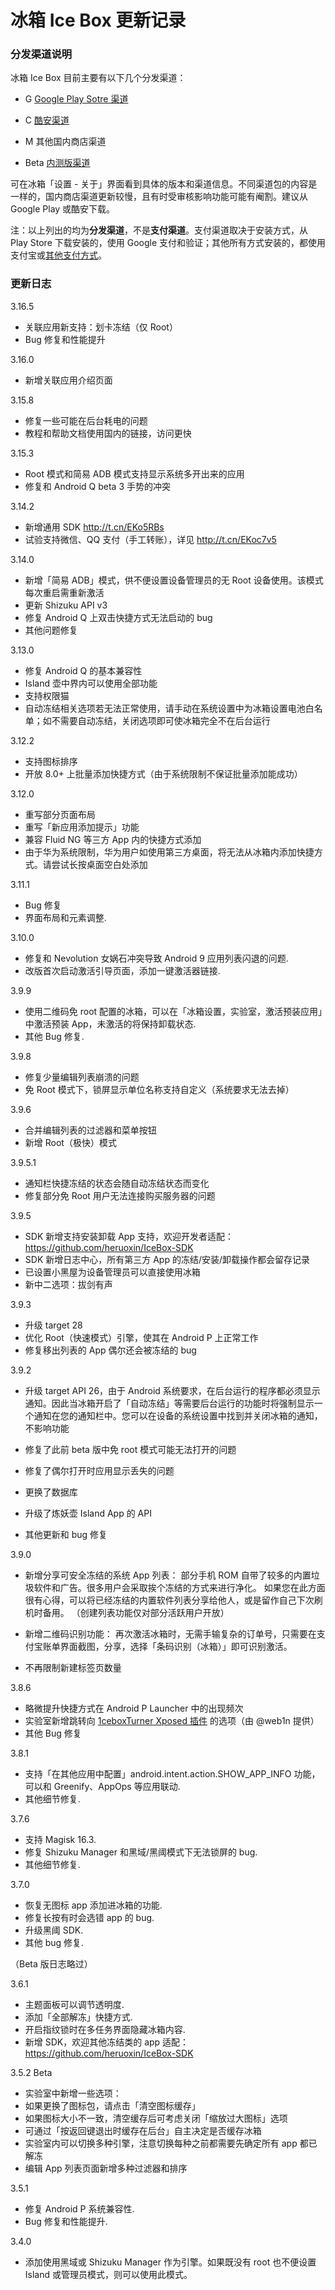 <script src="/main.js?raw=true"></script>

# 冰箱 Ice Box 更新记录


### 分发渠道说明

冰箱 Ice Box 目前主要有以下几个分发渠道：

- G [Google Play Sotre 渠道](https://play.google.com/store/apps/details?id=com.catchingnow.icebox)
- C [酷安渠道](https://coolapk.com/apk/com.catchingnow.icebox)
- M 其他国内商店渠道

- Beta [内测版渠道](https://t.me/iceboxapp)

可在冰箱「设置 - 关于」界面看到具体的版本和渠道信息。不同渠道包的内容是一样的，国内商店渠道更新较慢，且有时受审核影响功能可能有阉割。建议从 Google Play 或酷安下载。

注：以上列出的均为**分发渠道**，不是**支付渠道**。支付渠道取决于安装方式，从 Play Store 下载安装的，使用 Google 支付和验证；其他所有方式安装的，都使用支付宝或[其他支付方式](https://iceboxdoc.catchingnow.com/%E5%85%B6%E4%BB%96%E6%94%AF%E4%BB%98%E6%96%B9%E5%BC%8F)。

### 更新日志

3.16.5
- 关联应用新支持：划卡冻结（仅 Root）
- Bug 修复和性能提升

3.16.0
- 新增关联应用介绍页面

3.15.8
- 修复一些可能在后台耗电的问题
- 教程和帮助文档使用国内的链接，访问更快

3.15.3
- Root 模式和简易 ADB 模式支持显示系统多开出来的应用
- 修复和 Android Q beta 3 手势的冲突

3.14.2

- 新增通用 SDK <http://t.cn/EKo5RBs>
- 试验支持微信、QQ 支付（手工转账），详见 <http://t.cn/EKoc7v5>

3.14.0

- 新增「简易 ADB」模式，供不便设置设备管理员的无 Root 设备使用。该模式每次重启需重新激活
- 更新 Shizuku API v3
- 修复 Android Q 上双击快捷方式无法启动的 bug
- 其他问题修复

3.13.0

- 修复 Android Q 的基本兼容性
- Island 壶中界内可以使用全部功能
- 支持权限猫
- 自动冻结相关选项若无法正常使用，请手动在系统设置中为冰箱设置电池白名单；如不需要自动冻结，关闭选项即可使冰箱完全不在后台运行

3.12.2

- 支持图标排序
- 开放 8.0+ 上批量添加快捷方式（由于系统限制不保证批量添加能成功）

3.12.0

- 重写部分页面布局
- 重写「新应用添加提示」功能
- 兼容 Fluid NG 等三方 App 内的快捷方式添加
- 由于华为系统限制，华为用户如使用第三方桌面，将无法从冰箱内添加快捷方式。请尝试长按桌面空白处添加

3.11.1

- Bug 修复
- 界面布局和元素调整. 


3.10.0

- 修复和 Nevolution 女娲石冲突导致 Android 9 应用列表闪退的问题. 
- 改版首次启动激活引导页面，添加一键激活器链接. 


3.9.9

- 使用二维码免 root 配置的冰箱，可以在「冰箱设置，实验室，激活预装应用」中激活预装 App，未激活的将保持卸载状态. 
- 其他 Bug 修复. 


3.9.8

- 修复少量编辑列表崩溃的问题
- 免 Root 模式下，锁屏显示单位名称支持自定义（系统要求无法去掉）

3.9.6

- 合并编辑列表的过滤器和菜单按钮
- 新增 Root（极快）模式

3.9.5.1

- 通知栏快捷冻结的状态会随自动冻结状态而变化
- 修复部分免 Root 用户无法连接购买服务器的问题

3.9.5

- SDK 新增支持安装卸载 App 支持，欢迎开发者适配： <https://github.com/heruoxin/IceBox-SDK>
- SDK 新增日志中心，所有第三方 App 的冻结/安装/卸载操作都会留存记录
- 已设置小黑屋为设备管理员可以直接使用冰箱
- 新中二选项：拔剑有声


3.9.3

- 升级 target 28
- 优化 Root（快速模式）引擎，使其在 Android P 上正常工作
- 修复移出列表的 App 偶尔还会被冻结的 bug


3.9.2

- 升级 target API 26，由于 Android 系统要求，在后台运行的程序都必须显示通知。因此当冰箱开启了「自动冻结」等需要后台运行的功能时将强制显示一个通知在您的通知栏中。您可以在设备的系统设置中找到并关闭冰箱的通知，不影响功能

- 修复了此前 beta 版中免 root 模式可能无法打开的问题
- 修复了偶尔打开时应用显示丢失的问题
- 更换了数据库
- 升级了炼妖壶 Island App 的 API
- 其他更新和 bug 修复


3.9.0

- 新增分享可安全冻结的系统 App 列表：
部分手机 ROM 自带了较多的内置垃圾软件和广告。很多用户会采取挨个冻结的方式来进行净化。
如果您在此方面很有心得，可以将已经冻结的内置软件列表分享给他人，或是留作自己下次刷机时备用。
（创建列表功能仅对部分活跃用户开放）

- 新增二维码识别功能：
再次激活冰箱时，无需手输复杂的订单号，只需要在支付宝账单界面截图，分享，选择「条码识别（冰箱）」即可识别激活。

- 不再限制新建标签页数量


3.8.6
- 略微提升快捷方式在 Android P Launcher 中的出现频次
- 实验室新增跳转向 [1ceboxTurner Xposed 插件](https://repo.xposed.info/module/gs.https.icebox.tuner) 的选项（由 @web1n 提供）
- 其他 Bug 修复

3.8.1
- 支持「在其他应用中配置」android.intent.action.SHOW_APP_INFO 功能，可以和 Greenify、AppOps 等应用联动. 
- 其他细节修复. 

3.7.6
- 支持 Magisk 16.3.
- 修复 Shizuku Manager 和黑域/黑阈模式下无法锁屏的 bug.
- 其他细节修复.

3.7.0 
- 恢复无图标 app 添加进冰箱的功能.
- 修复长按有时会选错 app 的 bug. 
- 升级黑阈 SDK.
- 其他 bug 修复.

（Beta 版日志略过）

3.6.1
- 主题面板可以调节透明度. 
- 添加「全部解冻」快捷方式.
- 开启指纹锁时在多任务界面隐藏冰箱内容. 
- 新增 SDK，欢迎其他冻结类的 app 适配： <https://github.com/heruoxin/IceBox-SDK>


3.5.2 Beta
- 实验室中新增一些选项：
- 如果更换了图标包，请点击「清空图标缓存」
- 如果图标大小不一致，清空缓存后可考虑关闭「缩放过大图标」选项
- 可通过「按返回键退出时缓存在后台」自主决定是否缓存冰箱
- 实验室内可以切换多种引擎，注意切换每种之前都需要先确定所有 app 都已解冻
- 编辑 App 列表页面新增多种过滤器和排序


3.5.1
- 修复 Android P 系统兼容性.
- Bug 修复和性能提升.


3.4.0
- 添加使用黑域或 Shizuku Manager 作为引擎。如果既没有 root 也不便设置 Island 或管理员模式，则可以使用此模式。
